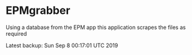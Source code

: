 # EPMgrabber
Using a database from the EPM app this application scrapes the files as required


Latest backup: Sun Sep 8 00:17:01 UTC 2019
